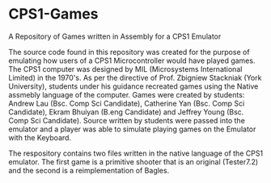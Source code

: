 # CPS1-Games
A Repository of Games written in Assembly for a CPS1 Emulator

The source code found in this repository was created for the purpose of emulating how users of a CPS1 Microcontroller would have played games. The CPS1 computer was designed by MIL (Microsystems International Limited) in the 1970's. As per the directive of Prof. Zbigniew Stackniak (York University), students under his guidance recreated games using the Native assmebly language of the computer. Games were created by students: Andrew Lau (Bsc. Comp Sci Candidate), Catherine Yan (Bsc. Comp Sci Candidate), Ekram Bhuiyan (B.eng Candidate) and Jeffrey Young (Bsc. Comp Sci Candidate). Source written by students were passed into the emulator and a player was able to simulate playing games on the Emulator with the Keyboard.

The respository contains two files written in the native language of the CPS1 emulator. The first game is a primitive shooter that is an original (Tester7.2) and the second is a reimplementation of Bagles.


